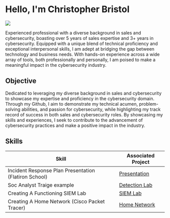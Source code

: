 # Hello, I'm Christopher Bristol
<a href="https://www.linkedin.com/in/christopher-bristol-29096947/"><img src="https://img.shields.io/badge/-LinkedIn-0072b1?&style=for-the-badge&logo=linkedin&logoColor=white" /></a>




Experienced professional with a diverse background in sales and cybersecurity, boasting over 5 years of sales expertise and 3+ years in cybersecurity. Equipped with a unique blend of technical proficiency and exceptional interpersonal skills, I am adept at bridging the gap between technology and business needs. With hands-on experience across a wide array of tools, both professionally and personally, I am poised to make a meaningful impact in the cybersecurity industry.

## Objective


Dedicated to leveraging my diverse background in sales and cybersecurity to showcase my expertise and proficiency in the cybersecurity domain. Through my Github, I aim to demonstrate my technical acumen, problem-solving abilities, and passion for cybersecurity, while highlighting my track record of success in both sales and cybersecurity roles. By showcasing my skills and experiences, I seek to contribute to the advancement of cybersecurity practices and make a positive impact in the industry.

## Skills


| Skill                                         | Associated Project         |
|-----------------------------------------------|----------------------------|
| Incident Response Plan Presentation (Flatiron School)         | <a href="https://github.com/Lonobristol/LonoBristol/blob/main/Capstone%20Presentation%20(12).pdf">Presentation</a>|
| Soc Analyst Traige example | <a href="https://medium.com/@lonobristol/triage-brute-force-alert-97f7250a6ddd">Detection Lab</a>|
| Creating A Functioning SIEM Lab | <a href="https://medium.com/@lonobristol/elastic-siem-lab-6d857f560ea5">SIEM Lab</a>|
| Creating A Home Network (Cisco Packet Tracer) | <a href="https://medium.com/@lonobristol/creating-a-cisco-packet-tracer-network-6588ddcf473a">Home Network</a>|


